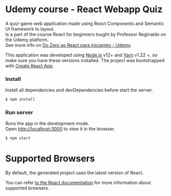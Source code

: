# Udemy course - React Webapp Quiz

A quiz-game web application made using React Components and Semantic UI framework to layout.<br>
Is a part of the course React for beginners tought by Professor Reginaldo on the Udemy platform.<br>
See more info on [Do Zero ao React para iniciantes - Udemy](https://www.udemy.com/course/xumes-react-criando-site-para-empresa).

This application was developed using [Node.js](https://nodejs.org/) v12+ and [Yarn](https://yarnpkg.com/) v1.22 +, so make sure you have these versions installed.
The project was bootstrapped with [Create React App](https://github.com/facebookincubator/create-react-app).

### Install

Install all dependencies and devDependencies before start the server.

```sh
$ npm install
```

### Run server

Runs the app in the development mode.<br>
Open [http://localhost:3000](http://localhost:3000) to view it in the browser.

```sh
$ npm start
```

# Supported Browsers

By default, the generated project uses the latest version of React.

You can refer [to the React documentation](https://reactjs.org/docs/react-dom.html#browser-support) for more information about supported browsers.


